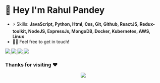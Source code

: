 # 👋 Hey I'm Rahul Pandey

- ⚡ Skills: **JavaScript, Python, Html, Css, Git, Github, ReactJS, Redux-toolkit, NodeJS, ExpressJs, MongoDB, Docker, Kubernetes, AWS, Linux**
- 👋🏻 Feel free to get in touch!

<span align="left">
  <a href="https://www.linkedin.com/in/rahul-kr-pandey-a9a91a112/">
    <img src="https://img.shields.io/badge/LINKEDIN-blue?style=flat-square&logo=Linkedin&logoColor=white&link=https://www.linkedin.com/in/rahul-kr-pandey-a9a91a112/" />
  </a>
  <a href="mailto:rahulpandey9103@gmail.com">
    <img src="https://img.shields.io/badge/GMAIL-c14438?style=flat-square&logo=Gmail&logoColor=white&link=mailto:rahulpandey9103@gmail.com" />
  </a>
  <a href="https://www.instagram.com/_imrahulpandey/">
    <img src="https://img.shields.io/badge/INSTAGRAM-E4405F?style=flat-square&logo=instagram&logoColor=white" />
  </a>
  <a href="https://www.twitter.com/rahulpandey5342">
    <img src="https://img.shields.io/badge/TWITTER-1DA1F2?style=flat-square&logo=twitter&logoColor=white" />
  </a>
</span>

<br />

### Thanks for visiting :heart:

<p align="center"> 
<img src="https://profile-counter.glitch.me/rahulpandey70/count.svg">  
</p>
